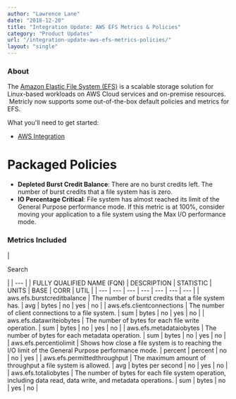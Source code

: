 ```yaml
---
author: "Lawrence Lane"
date: "2018-12-20"
title: "Integration Update: AWS EFS Metrics & Policies"
category: "Product Updates"
url: "/integration-update-aws-efs-metrics-policies/"
layout: "single"
---
```


### About

The [Amazon Elastic File System (EFS)](https://aws.amazon.com/efs/) is a scalable storage solution for Linux-based workloads on AWS Cloud services and on-premise resources.  Metricly now supports some out-of-the-box default policies and metrics for EFS.

What you'll need to get started:

-   [AWS Integration](/support/integrations/aws/)

Packaged Policies
=================

-   **Depleted Burst Credit Balance**: There are no burst credits left. The number of burst credits that a file system has is zero.
-   **IO Percentage Critical**: File system has almost reached its limit of the General Purpose performance mode. If this metric is at 100%, consider moving your application to a file system using the Max I/O performance mode.

### Metrics Included

|

Search

 |
| --- |
| FULLY QUALIFIED NAME (FQN) | DESCRIPTION | STATISTIC | UNITS | BASE | CORR | UTIL |
| --- | --- | --- | --- | --- | --- | --- |
| aws.efs.burstcreditbalance | The number of burst credits that a file system has. | avg | bytes | no | yes | no |
| aws.efs.clientconnections | The number of client connections to a file system. | sum | bytes | no | yes | no |
| aws.efs.datawriteiobytes | The number of bytes for each file write operation. | sum | bytes | no | yes | no |
| aws.efs.metadataiobytes | The number of bytes for each metadata operation. | sum | bytes | no | yes | no |
| aws.efs.percentiolimit | Shows how close a file system is to reaching the I/O limit of the General Purpose performance mode. | percent | percent | no | no | yes |
| aws.efs.permittedthroughput | The maximum amount of throughput a file system is allowed. | avg | bytes per second | no | yes | no |
| aws.efs.totaliobytes | The number of bytes for each file system operation, including data read, data write, and metadata operations. | sum | bytes | no | yes | no |
